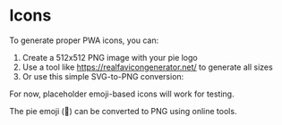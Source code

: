 # Icons

To generate proper PWA icons, you can:

1. Create a 512x512 PNG image with your pie logo
2. Use a tool like https://realfavicongenerator.net/ to generate all sizes
3. Or use this simple SVG-to-PNG conversion:

For now, placeholder emoji-based icons will work for testing.

The pie emoji (🥧) can be converted to PNG using online tools.

